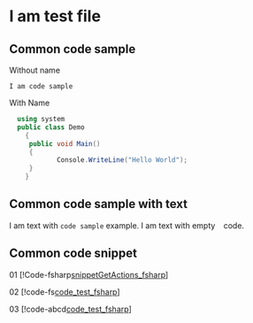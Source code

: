 
# I am test file

## Common code sample

Without name

```
I am code sample
```

With Name
```c#
  using system
  public class Demo
	{
	 public void Main()
	 {
	        Console.WriteLine("Hello World");
	 }
	}
```

## Common code sample with text
I am text with `code sample` example.
I am text with empty ` ` code.

## Common code snippet
01
[!Code-fsharp[snippetGetActions_fsharp](./CodeSnippets/code_test_fsharp.fs)]

02
[!code-fs[code_test_fsharp](CodeSnippets\code_test_fsharp.fs)]

03
[!code-abcd[code_test_fsharp](CodeSnippets\code_test_fsharp.fs)]